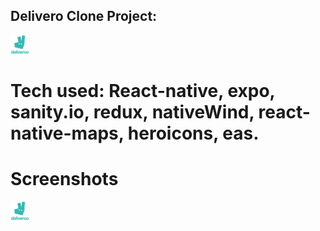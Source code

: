 ## Delivero Clone Project:

<img src="https://github.com/MahmoudKamal01/Deliveroo-clone/blob/main/images/deliveroo-logo.png?raw=true" alt="Facebook" width="30" height="30" />

# Tech used:  React-native, expo, sanity.io, redux, nativeWind, react-native-maps, heroicons, eas.

# Screenshots
<img src="https://github.com/MahmoudKamal01/Deliveroo-clone/blob/main/images/deliveroo-logo.png?raw=true" alt="Facebook" width="30" height="30" />
